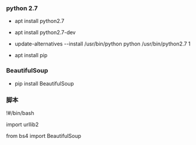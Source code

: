 ### python 2.7

* apt install  python2.7 

* apt install python2.7-dev

* update-alternatives --install \/usr\/bin\/python python \/usr\/bin\/python2.7 1 

* apt install pip




### BeautifulSoup

* pip install BeautifulSoup 


### 脚本

!\#\/bin\/bash

import urllib2

from bs4 import BeautifulSoup 



